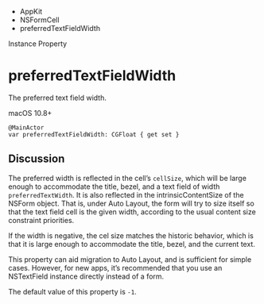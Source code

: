 

- AppKit
- NSFormCell
-  preferredTextFieldWidth 

Instance Property

# preferredTextFieldWidth

The preferred text field width.

macOS 10.8+

``` source
@MainActor
var preferredTextFieldWidth: CGFloat { get set }
```

## Discussion

The preferred width is reflected in the cell’s `cellSize`, which will be large enough to accommodate the title, bezel, and a text field of width `preferredTextWidth`. It is also reflected in the intrinsicContentSize of the NSForm object. That is, under Auto Layout, the form will try to size itself so that the text field cell is the given width, according to the usual content size constraint priorities.

If the width is negative, the cel size matches the historic behavior, which is that it is large enough to accommodate the title, bezel, and the current text.

This property can aid migration to Auto Layout, and is sufficient for simple cases. However, for new apps, it’s recommended that you use an NSTextField instance directly instead of a form.

The default value of this property is `-1`.

